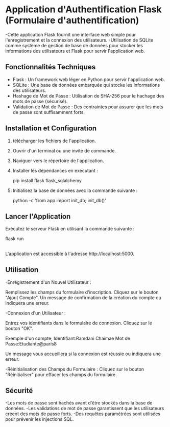 # Application d'Authentification Flask (Formulaire d'authentification) 

-Cette application Flask fournit une interface web simple pour l'enregistrement et la connexion des utilisateurs. 
-Utilisation de SQLite comme système de gestion de base de données pour stocker les informations des utilisateurs et Flask pour servir l'application web.

## Fonctionnalités Techniques

- Flask : Un framework web léger en Python pour servir l'application web.
- SQLite : Une base de données embarquée qui stocke les informations des utilisateurs.
- Hashage de Mot de Passe : Utilisation de SHA-256 pour le hachage des mots de passe (sécurisé).
- Validation de Mot de Passe : Des contraintes pour assurer que les mots de passe sont suffisamment forts.

## Installation et Configuration

1. télécharger les fichiers de l'application.
2. Ouvrir d'un terminal ou une invite de commande.
3. Naviguer vers le répertoire de l'application.
4. Installer les dépendances en exécutant :

    pip install flask flask_sqlalchemy

5. Initialisez la base de données avec la commande suivante :

    python -c 'from app import init_db; init_db()'
  

## Lancer l'Application

Exécutez le serveur Flask en utilisant la commande suivante :

flask run

##
L'application est accessible à l'adresse http://localhost:5000.
##

## Utilisation

-Enregistrement d'un Nouvel Utilisateur :

Remplissez les champs du formulaire d'inscription.
Cliquez sur le bouton "Ajout Compte".
Un message de confirmation de la création du compte ou indiquera une erreur.

-Connexion d'un Utilisateur :

Entrez vos identifiants dans le formulaire de connexion.
Cliquez sur le bouton "OK".

Exemple d'un compte; 
Identifiant:Ramdani Chaimae
Mot de Passe:Etudiante@paris8

Un message vous accueillera si la connexion est réussie ou indiquera une erreur.

-Réinitialisation des Champs du Formulaire :
Cliquez sur le bouton "Réinitialiser" pour effacer les champs du formulaire.

## Sécurité
-Les mots de passe sont hachés avant d'être stockés dans la base de données.
-Les validations de mot de passe garantissent que les utilisateurs créent des mots de passe forts.
-Des requêtes paramétrées sont utilisées pour prévenir les injections SQL.
